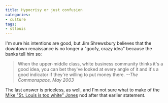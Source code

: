 ```yaml
---
title: Hypocrisy or just confusion
categories:
- culture
tags:
- stlouis
---
```


I'm sure his intentions are good, but Jim Shrewsbury believes that the downtown renaissance is no longer a "goofy, crazy idea" because the banks tell him so:

> When the upper-middle class, white business community thinks it's a good idea, you can bet they've looked at every angle of it and it's a good indicator if they're willing to put money there.
> <cite>--_The Commonspace_, May 2003</cite>

The last answer is priceless, as well, and I'm not sure what to make of the [Mike "St. Louis is too white" Jones][1] nod after that earlier statement.

   [1]: http://www.bizjournals.com/stlouis/stories/2000/01/31/focus38.html

